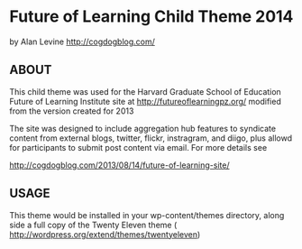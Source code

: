 Future of Learning Child Theme 2014
==============================
by Alan Levine http://cogdogblog.com/

ABOUT
-----
This child theme was used for the Harvard Graduate School of Education Future of Learning Institute site at http://futureoflearningpz.org/ modified from the version created for 2013 

The site was designed to include aggregation hub features to syndicate content from external blogs, twitter, flickr, instragram, and diigo, plus allowd for participants to submit post content via email. For more details see

http://cogdogblog.com/2013/08/14/future-of-learning-site/


USAGE
-----
This theme would be installed in your wp-content/themes directory, along side a full copy of the Twenty Eleven theme ( http://wordpress.org/extend/themes/twentyeleven)


